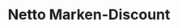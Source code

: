 ---
title: "Netto Marken-Discount"
url: /hagen/netto-marken-discount-am-obergraben/
shop: Supermarkt
---